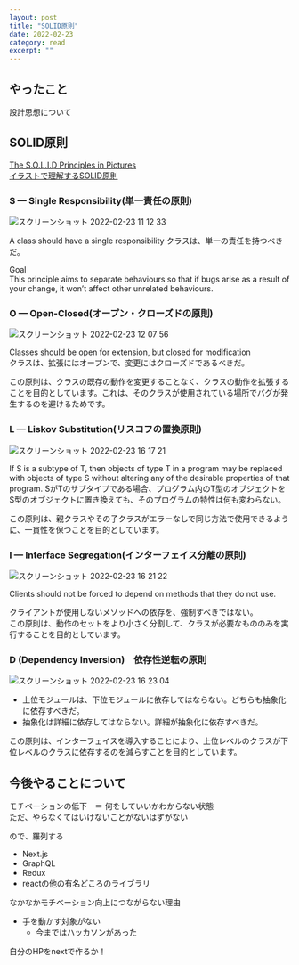 ```yaml
---
layout: post
title: "SOLID原則" 
date: 2022-02-23 
category: read 
excerpt: ""
---
```


## やったこと
設計思想について

## SOLID原則
[The S.O.L.I.D Principles in Pictures](https://medium.com/backticks-tildes/the-s-o-l-i-d-principles-in-pictures-b34ce2f1e898)  
[イラストで理解するSOLID原則](https://qiita.com/baby-degu/items/d058a62f145235a0f007)  

### S — Single Responsibility(単一責任の原則)

![スクリーンショット 2022-02-23 11 12 33](https://user-images.githubusercontent.com/78260526/155251033-e23e0e13-7c5d-4de5-9878-bb5202356ebd.png)  

A class should have a single responsibility
クラスは、単一の責任を持つべきだ。


Goal  
This principle aims to separate behaviours so that if bugs arise as a result of your change, it won’t affect other unrelated behaviours.

### O — Open-Closed(オープン・クローズドの原則)  

![スクリーンショット 2022-02-23 12 07 56](https://user-images.githubusercontent.com/78260526/155255583-51bdf052-446b-46e8-9a94-baf76adfb932.png)  

Classes should be open for extension, but closed for modification  
クラスは、拡張にはオープンで、変更にはクローズドであるべきだ。

この原則は、クラスの既存の動作を変更することなく、クラスの動作を拡張することを目的としています。これは、そのクラスが使用されている場所でバグが発生するのを避けるためです。


### L — Liskov Substitution(リスコフの置換原則)  

![スクリーンショット 2022-02-23 16 17 21](https://user-images.githubusercontent.com/78260526/155275747-8fb9060b-b0f7-49d1-9c30-66eaf2d75c24.png)  

If S is a subtype of T, then objects of type T in a program may be replaced with objects of type S without altering any of the desirable properties of that program.
SがTのサブタイプである場合、プログラム内のT型のオブジェクトをS型のオブジェクトに置き換えても、そのプログラムの特性は何も変わらない。  

この原則は、親クラスやその子クラスがエラーなしで同じ方法で使用できるように、一貫性を保つことを目的としています。


### I — Interface Segregation(インターフェイス分離の原則)

![スクリーンショット 2022-02-23 16 21 22](https://user-images.githubusercontent.com/78260526/155276139-e792a6e1-43ef-401b-afb7-8355dc2c7b93.png)

Clients should not be forced to depend on methods that they do not use.  

クライアントが使用しないメソッドへの依存を、強制すべきではない。  
この原則は、動作のセットをより小さく分割して、クラスが必要なもののみを実行することを目的としています。


### D (Dependency Inversion)　依存性逆転の原則

![スクリーンショット 2022-02-23 16 23 04](https://user-images.githubusercontent.com/78260526/155276302-4c2f1724-1f65-4825-81dc-cc1fea3370ca.png)  

- 上位モジュールは、下位モジュールに依存してはならない。どちらも抽象化に依存すべきだ。
- 抽象化は詳細に依存してはならない。詳細が抽象化に依存すべきだ。

この原則は、インターフェイスを導入することにより、上位レベルのクラスが下位レベルのクラスに依存するのを減らすことを目的としています。  


## 今後やることについて
モチベーションの低下　＝ 何をしていいかわからない状態  
ただ、やらなくてはいけないことがないはずがない  

ので、羅列する

- Next.js
- GraphQL
- Redux
- reactの他の有名どころのライブラリ


なかなかモチベーション向上につながらない理由
- 手を動かす対象がない
  - 今まではハッカソンがあった

自分のHPをnextで作るか！  
